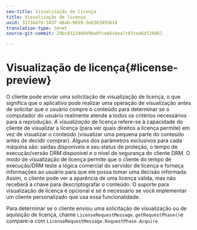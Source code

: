 ```yaml
---
seo-title: Visualização de licença
title: Visualização de licença
uuid: 3171647d-1437-48ab-9659-3eb363993618
translation-type: tm+mt
source-git-commit: 29bc8323460d9be0fce66cbea7c6fce46df20d61

---
```



# Visualização de licença{#license-preview}

O cliente pode enviar uma solicitação de visualização de licença, o que significa que o aplicativo pode realizar uma operação de visualização antes de solicitar que o usuário compre o conteúdo para determinar se o computador do usuário realmente atende a todos os critérios necessários para a reprodução. *A visualização* de licença refere-se à capacidade do cliente de visualizar a licença (para ver quais direitos a licença permite) em vez de visualizar o conteúdo (visualizar uma pequena parte do conteúdo antes de decidir comprar). Alguns dos parâmetros exclusivos para cada máquina são: saídas disponíveis e seu status de proteção, o tempo de execução/versão DRM disponível e o nível de segurança do cliente DRM. O modo de visualização de licença permite que o cliente do tempo de execução/DRM teste a lógica comercial do servidor de licença e forneça informações ao usuário para que ele possa tomar uma decisão informada. Assim, o cliente pode ver a aparência de uma licença válida, mas não receberá a chave para descriptografar o conteúdo. O suporte para visualização de licença é opcional e só é necessário se você implementar um cliente personalizado que usa essa funcionalidade.

Para determinar se o cliente enviou uma solicitação de visualização ou de aquisição de licença, chame `LicenseRequestMessage.getRequestPhase()`e compare-a com `LicenseRequestMessage.RequestPhase.Acquire`
